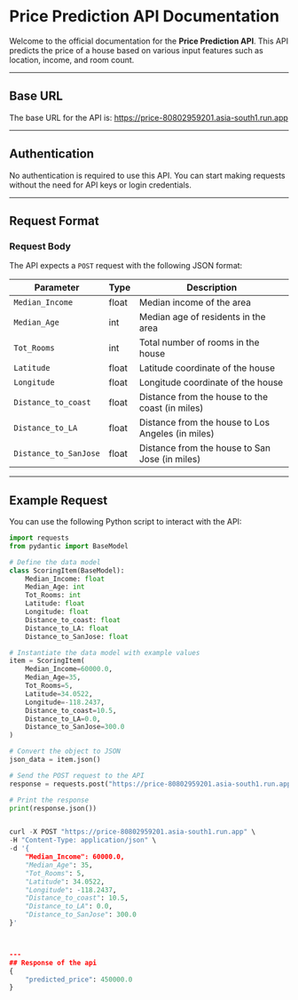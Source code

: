 # Price Prediction API Documentation

Welcome to the official documentation for the **Price Prediction API**. This API predicts the price of a house based on various input features such as location, income, and room count.

---

## Base URL

The base URL for the API is: https://price-80802959201.asia-south1.run.app


---

## Authentication

No authentication is required to use this API. You can start making requests without the need for API keys or login credentials.

---

## Request Format

### Request Body

The API expects a `POST` request with the following JSON format:

| Parameter              | Type    | Description                                  |
|------------------------|---------|----------------------------------------------|
| `Median_Income`         | float   | Median income of the area                   |
| `Median_Age`            | int     | Median age of residents in the area         |
| `Tot_Rooms`             | int     | Total number of rooms in the house          |
| `Latitude`              | float   | Latitude coordinate of the house            |
| `Longitude`             | float   | Longitude coordinate of the house           |
| `Distance_to_coast`     | float   | Distance from the house to the coast (in miles) |
| `Distance_to_LA`        | float   | Distance from the house to Los Angeles (in miles) |
| `Distance_to_SanJose`   | float   | Distance from the house to San Jose (in miles) |

---

## Example Request

You can use the following Python script to interact with the API:

```python
import requests
from pydantic import BaseModel

# Define the data model
class ScoringItem(BaseModel): 
    Median_Income: float
    Median_Age: int
    Tot_Rooms: int
    Latitude: float
    Longitude: float
    Distance_to_coast: float
    Distance_to_LA: float
    Distance_to_SanJose: float

# Instantiate the data model with example values
item = ScoringItem(
    Median_Income=60000.0,
    Median_Age=35,
    Tot_Rooms=5,
    Latitude=34.0522,
    Longitude=-118.2437,
    Distance_to_coast=10.5,
    Distance_to_LA=0.0,
    Distance_to_SanJose=300.0
)

# Convert the object to JSON
json_data = item.json()

# Send the POST request to the API
response = requests.post("https://price-80802959201.asia-south1.run.app", json=json_data)

# Print the response
print(response.json())


curl -X POST "https://price-80802959201.asia-south1.run.app" \
-H "Content-Type: application/json" \
-d '{
    "Median_Income": 60000.0,
    "Median_Age": 35,
    "Tot_Rooms": 5,
    "Latitude": 34.0522,
    "Longitude": -118.2437,
    "Distance_to_coast": 10.5,
    "Distance_to_LA": 0.0,
    "Distance_to_SanJose": 300.0
}'



---
## Response of the api
{
    "predicted_price": 450000.0
}




